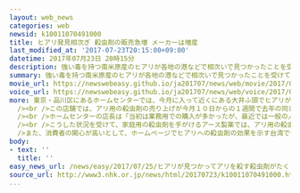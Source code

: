 ```yaml
---
layout: web_news
categories: web
newsid: k10011070491000
title: ヒアリ発見相次ぎ 殺虫剤の販売急増 メーカーは増産
last_modified_at: '2017-07-23T20:15:00+09:00'
datetime: 2017年07月23日 20時15分
description: 強い毒を持つ南米原産のヒアリが各地の港などで相次いで見つかったことを受けて、アリを対象とした殺虫剤の販売が急増し、メーカーも生産態勢を強化しています。
summary: 強い毒を持つ南米原産のヒアリが各地の港などで相次いで見つかったことを受けて、アリを対象とした殺虫剤の販売が急増し、メーカーも生産態勢を強化しています。
movie_url: https://newswebeasy.github.io/ja201707/news/web/movie/2017/07/25/k10011070491000.mp4
voice_url: https://newswebeasy.github.io/ja201707/news/web/voice/2017/07/25/k10011070491000.mp3
more: 東京・品川区にあるホームセンターでは、今月に入って近くにある大井ふ頭でヒアリが確認されたことを受け、アリを対象とした殺虫剤の売り場を増やしました。<br
  /><br />この店舗では、アリ用の殺虫剤の売り上げが今月１０日からの１週間で去年の同じ時期より１０倍以上になったほか、グループ全体でも例年の２倍近くに上っているということです。<br
  /><br />ホームセンターの店長は「当初は業務用での購入が多かったが、最近では一般の人の購入も増えている」と話していました。また、訪れた客は「子どもが夏休みに入ったばかりなので、しっかり対策をとりたい」と話していました。<br
  /><br />こうした状況を受けて、家庭用の殺虫剤を手がけるアース製薬では、アリ用の殺虫剤の生産を今月と来月は通常の２倍に引き上げました。<br /><br
  />また、消費者の関心が高いとして、ホームページでヒアリへの殺虫剤の効果を示す台湾で行った試験の動画も公開しています。<br /><br />ヒアリへの対策について、環境省は「むやみに殺虫剤を使うと在来種のアリを減らし、ヒアリが侵入しやすくなるおそれもある」と指摘していて、ヒアリのようなアリを見つけたら、触ったり、自分で駆除したりせず、環境省や自治体などに通報するよう呼びかけています。
body:
- text: ''
  title: ''
easy_news_url: /news/easy/2017/07/25/ヒアリが見つかってアリを殺す殺虫剤がたくさん売れている/
source_url: http://www3.nhk.or.jp/news/html/20170723/k10011070491000.html
...
```

